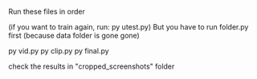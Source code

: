 Run these files in order

(if you want to train again, run: py utest.py)
But you have to run folder.py first (because data folder is gone gone)

py vid.py
py clip.py
py final.py

check the results in "cropped_screenshots" folder